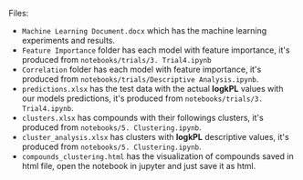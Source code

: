 Files:

- `Machine Learning Document.docx` which has the machine learning experiments and results.
- `Feature Importance` folder has each model with feature importance, it's produced from `notebooks/trials/3. Trial4.ipynb`
- `Correlation` folder has each model with feature importance, it's produced from `notebooks/trials/Descriptive Analysis.ipynb`.
- `predictions.xlsx` has the test data with the actual **logkPL** values with our models predictions, it's produced from `notebooks/trials/3. Trial4.ipynb`.
- `clusters.xlsx` has compounds with their followings clusters, it's produced from `notebooks/5. Clustering.ipynb`.
- `cluster_analysis.xlsx` has clusters with **logkPL** descriptive values, it's produced from `notebooks/5. Clustering.ipynb`.
- `compounds_clustering.html` has the visualization of compounds saved in html file, open the notebook in jupyter and just save it as html.